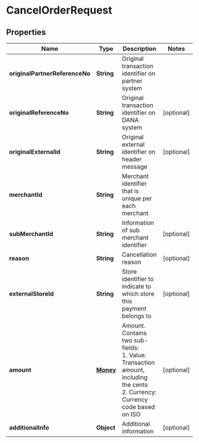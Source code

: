 

# CancelOrderRequest


## Properties

| Name | Type | Description | Notes |
|------------ | ------------- | ------------- | -------------|
|**originalPartnerReferenceNo** | **String** | Original transaction identifier on partner system |  |
|**originalReferenceNo** | **String** | Original transaction identifier on DANA system |  [optional] |
|**originalExternalId** | **String** | Original external identifier on header message |  [optional] |
|**merchantId** | **String** | Merchant identifier that is unique per each merchant |  |
|**subMerchantId** | **String** | Information of sub merchant identifier |  [optional] |
|**reason** | **String** | Cancellation reason |  [optional] |
|**externalStoreId** | **String** | Store identifier to indicate to which store this payment belongs to |  [optional] |
|**amount** | [**Money**](Money.md) | Amount. Contains two sub-fields:<br> 1. Value: Transaction amount, including the cents<br> 2. Currency: Currency code based on ISO<br>  |  [optional] |
|**additionalInfo** | **Object** | Additional information |  [optional] |



